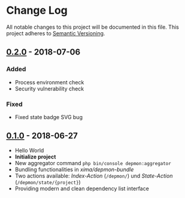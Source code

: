 # Change Log
All notable changes to this project will be documented in this file.
This project adheres to [Semantic Versioning](http://semver.org/).

## [0.2.0](https://github.com/xima-media/depmon/compare/0.1.0...0.2.0) - 2018-07-06
### Added
- Process environment check
- Security vulnerability check
### Fixed
- Fixed state badge SVG bug

## [0.1.0]() - 2018-06-27

- Hello World
- __Initialize project__
- New aggregator command ``php bin/console depmon:aggregator``
- Bundling functionalities in _xima/depmon-bundle_
- Two actions available: _Index-Action_ (`/depmon/`) und _State-Action_ (`/depmon/state/{project}`)
- Providing modern and clean dependency list interface